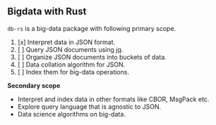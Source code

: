 Bigdata with Rust
-----------------

`db-rs` is a big-data package with following primary scope.

1. [x] Interpret data in JSON format.
2. [ ] Query JSON documents using [jq][jq].
3. [ ] Organize JSON documents into buckets of data.
4. [ ] Data collation algorithm for JSON.
5. [ ] Index them for big-data operations.

**Secondary scope**

* Interpret and index data in other formats like CBOR, MsgPack etc.
* Explore query language that is agnostic to JSON.
* Data science algorithms on big-data.

[jq]: https://stedolan.github.io/jq
